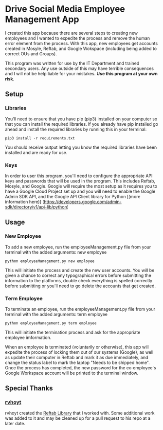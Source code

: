 
# Drive Social Media Employee Management App

I created this app because there are several steps to creating new employees
and I wanted to expedite the process and remove the human error element from
the process. With this app, new employees get accounts created in Mosyle,
Reftab, and Google Wokspace (including being added to correct OUs and Groups).

This program was written for use by the IT Department and trained secondary
users. Any use outside of this may have terrible consequences and I will not
be help liable for your mistakes. **Use this program at your own risk.**

## Setup

### Libraries

You'll need to ensure that you have pip \(pip3\) installed on your computer
so that you can install the required libraries. If you already have pip installed
go ahead and install the required libraries by running this in your terminal:

`pip3 install -r requirements.txt`

You should receive output letting you know the required libraries have been
installed and are ready for use.

### Keys

In order to user this program, you'll need to configure the appropriate API
keys and passwords that will be used in the program. This includes Reftab,
Mosyle, and Google. Google will require the most setup as it requires you to
have a Google Cloud Project set up and you will need to enable the Google Admin
SDK API, and the Google API Client library for Python [\(more information here\)]
(https://developers.google.com/admin-sdk/directory/v1/api-lib/python)

## Usage

### New Employee

To add a new employee, run the employeeManagement.py file from your terminal
with the added arguments: new employee

`python employeeManagement.py new employee`

This will initiate the process and create the new user accounts. You will be
given a chance to correct any typographical errors before submitting the
information to the platforms, double check everything is spelled correctly
before submitting or you'll need to go delete the accounts that get created.

### Term Employee

To terminate an employee, run the employeeManagement.py file from your terminal
with the added arguments: term employee

`python employeeManagement.py term employee`

This will initiate the termination process and ask for the appropriate employee
imformation. 

When an employee is terminated \(voluntarily or otherwise\), this app will
expedite the process of locking them out of our systems \(Google\), as well as
update their computer in Reftab and mark it as due immediately, and change the
status label to mark the laptop "Needs to be shipped home". Once the process
has completed, the new password for the ex-employee's Google Workspace account
will be printed to the terminal window. 

## Special Thanks

### [rvhoyt](https://github.com/rvhoyt)

rvhoyt created the [Reftab Library](https://github.com/Reftab/ReftabPython) that I worked with. Some additional work was
added to it and may be cleaned up for a pull request to his repo at a later date.
